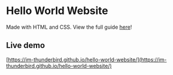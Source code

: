 # Hello World Website

Made with HTML and CSS. View the full guide [here](https://www.hackpost.guide/users/thunderbird/post-769797160-how-to-make-a-personal-website-from-scratch)!

## Live demo

[https://im-thunderbird.github.io/hello-world-website/](https://im-thunderbird.github.io/hello-world-website/)
